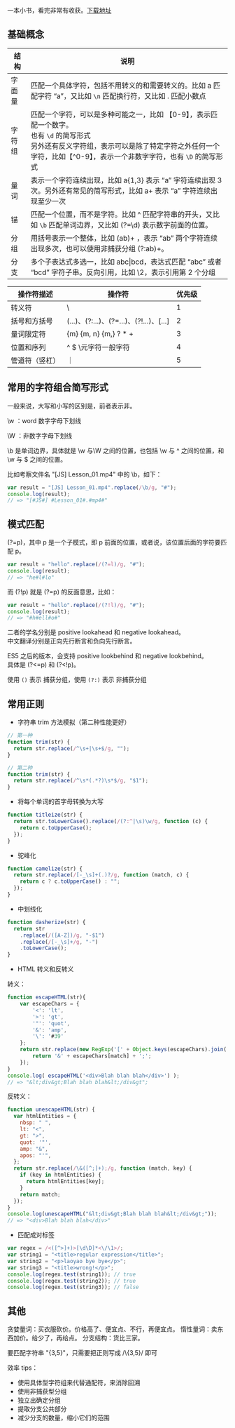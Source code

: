 一本小书，看完非常有收获。[下载地址](https://d1.music.126.net/dmusic/obj/w5zCg8OAw6HDjzjDgMK_/19340439855/1325/11e9/5f69/bdba1941e04ad4fdcab42d2d37c0ec3b.pdf)

## 基础概念

| 结构   | 说明                                                                                                                                                                                                                  |
| ------ | --------------------------------------------------------------------------------------------------------------------------------------------------------------------------------------------------------------------- |
| 字面量 | 匹配一个具体字符，包括不用转义的和需要转义的。比如 a 匹配字符 “a”，又比如 `\n` 匹配换行符，又比如 \. 匹配小数点                                                                                                       |
| 字符组 | 匹配一个字符，可以是多种可能之一，比如 【0-9】，表示匹配一个数字。<br/> 也有 `\d` 的简写形式 <br/> 另外还有反义字符组，表示可以是除了特定字符之外任何一个字符，比如【^0-9】，表示一个非数字字符，也有 `\D` 的简写形式 |
| 量词   | 表示一个字符连续出现，比如 a{1,3} 表示 “a” 字符连续出现 3 次。另外还有常见的简写形式，比如 a+ 表示 “a” 字符连续出现至少一次                                                                                           |
| 锚     | 匹配一个位置，而不是字符。比如 ^ 匹配字符串的开头，又比如 `\b` 匹配单词边界，又比如 (?=\d) 表示数字前面的位置。                                                                                                       |
| 分组   | 用括号表示一个整体，比如 (ab)+ ，表示 “ab” 两个字符连续出现多次，也可以使用非捕获分组 (?:ab)+。                                                                                                                       |
| 分支   | 多个子表达式多选一，比如 abc\|bcd，表达式匹配 “abc” 或者 “bcd” 字符子串。反向引用，比如 \2，表示引用第 2 个分组                                                                                                       |

| 操作符描述     | 操作符                                  | 优先级 |
| -------------- | --------------------------------------- | ------ |
| 转义符         | \\                                      | 1      |
| 括号和方括号   | (...)、(?:...)、(?=...)、(?!...)、[...] | 2      |
| 量词限定符     | {m} {m, n} {m,} ? \* +                  | 3      |
| 位置和序列     | ^ $ \\元字符一般字符                    | 4      |
| 管道符（竖杠） | ｜                                      | 5      |

## 常用的字符组合简写形式

一般来说，大写和小写的区别是，前者表示非。

\\w ：word 数字字母下划线

\\W ：非数字字母下划线

\\b 是单词边界，具体就是 \\w 与\\W 之间的位置，也包括 \\w 与 ^ 之间的位置，和 \\w 与 $ 之间的位置。

比如考察文件名 "[JS] Lesson_01.mp4" 中的 \b，如下：

```js
var result = "[JS] Lesson_01.mp4".replace(/\b/g, "#");
console.log(result);
// => "[#JS#] #Lesson_01#.#mp4#"
```

## 模式匹配

(?=p)，其中 p 是一个子模式，即 p 前面的位置，或者说，该位置后面的字符要匹配 p。

```js
var result = "hello".replace(/(?=l)/g, "#");
console.log(result);
// => "he#l#lo"
```

而 (?!p) 就是 (?=p) 的反面意思，比如：

```js
var result = "hello".replace(/(?!l)/g, "#");
console.log(result);
// => "#h#ell#o#"
```

二者的学名分别是 positive lookahead 和 negative lookahead。  
中文翻译分别是正向先行断言和负向先行断言。

ES5 之后的版本，会支持 positive lookbehind 和 negative lookbehind。  
具体是 (?<=p) 和 (?<!p)。

使用 `()` 表示 捕获分组，使用 `(?:)` 表示 非捕获分组

## 常用正则

- 字符串 trim 方法模拟（第二种性能更好）

```js
// 第一种
function trim(str) {
  return str.replace(/^\s+|\s+$/g, "");
}

// 第二种
function trim(str) {
  return str.replace(/^\s*(.*?)\s*$/g, "$1");
}
```

- 将每个单词的首字母转换为大写

```js
function titleize(str) {
  return str.toLowerCase().replace(/(?:^|\s)\w/g, function (c) {
    return c.toUpperCase();
  });
}
```

- 驼峰化

```js
function camelize(str) {
  return str.replace(/[-_\s]+(.)?/g, function (match, c) {
    return c ? c.toUpperCase() : "";
  });
}
```

- 中划线化

```js
function dasherize(str) {
  return str
    .replace(/([A-Z])/g, "-$1")
    .replace(/[-_\s]+/g, "-")
    .toLowerCase();
}
```

- HTML 转义和反转义

转义：

```js
function escapeHTML(str){
	var escapeChars = {
		'<': 'lt',
		'>': 'gt',
		'"': 'quot',
		'&': 'amp',
		'\': '#39'
	};
	return str.replace(new RegExp('[' + Object.keys(escapeChars).join('')+']','g'),function(match){
		return '&' + escapeChars[match] + ';';
	});
}
console.log( escapeHTML('<div>Blah blah blah</div>') );
// => "&lt;div&gt;Blah blah blah&lt;/div&gt";
```

反转义：

```js
function unescapeHTML(str) {
  var htmlEntities = {
    nbsp: " ",
    lt: "<",
    gt: ">",
    quot: '"',
    amp: "&",
    apos: "'",
  };
  return str.replace(/\&([^;]+);/g, function (match, key) {
    if (key in htmlEntities) {
      return htmlEntities[key];
    }
    return match;
  });
}
console.log(unescapeHTML("&lt;div&gt;Blah blah blah&lt;/div&gt;"));
// => "<div>Blah blah blah</div>"
```

- 匹配成对标签

```js
var regex = /<([^>]+)>[\d\D]*<\/\1>/;
var string1 = "<title>regular expression</title>";
var string2 = "<p>laoyao bye bye</p>";
var string3 = "<title>wrong!</p>";
console.log(regex.test(string1)); // true
console.log(regex.test(string2)); // true
console.log(regex.test(string3)); // false
```

## 其他

贪婪量词：买衣服砍价。价格高了、便宜点、不行，再便宜点。
惰性量词：卖东西加价。给少了，再给点。
分支结构：货比三家。

要匹配字符串 "{3,5}"，只需要把正则写成 /\\{3,5}/ 即可

效率 tips：

- 使用具体型字符组来代替通配符，来消除回溯
- 使用非捕获型分组
- 独立出确定分组
- 提取分支公共部分
- 减少分支的数量，缩小它们的范围
